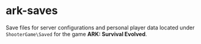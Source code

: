 # ark-saves
Save files for server configurations and personal player data located under `ShooterGame\Saved` for the game **ARK: Survival Evolved**.
